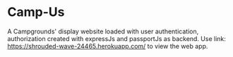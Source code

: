 # Camp-Us

A Campgrounds' display website loaded with user authentication, authorization created with expressJs and passportJs as backend.
Use link: https://shrouded-wave-24465.herokuapp.com/ to view the web app.
